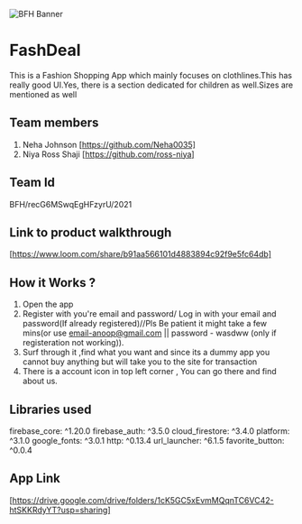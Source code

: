 ![BFH Banner](https://trello-attachments.s3.amazonaws.com/542e9c6316504d5797afbfb9/542e9c6316504d5797afbfc1/39dee8d993841943b5723510ce663233/Frame_19.png)
# FashDeal
This is a Fashion Shopping App which mainly focuses on clothlines.This has really good UI.Yes, there is a section dedicated for children as well.Sizes are mentioned as well

## Team members
1. Neha Johnson [https://github.com/Neha0035]
2. Niya Ross Shaji [https://github.com/ross-niya]
## Team Id
BFH/recG6MSwqEgHFzyrU/2021
## Link to product walkthrough
[https://www.loom.com/share/b91aa566101d4883894c92f9e5fc64db]
## How it Works ?
1. Open the app
2. Register with you're email and password/ Log in with your email and password(If already registered)//Pls Be patient it might take a few mins(or use email-anoop@gmail.com || password - wasdww  (only if registeration not working)).
3. Surf through it ,find what you want and since its a dummy app you cannot buy anything but will take you to the site for transaction
4. There is a account icon in top left corner , You can go there and find about us. 

## Libraries used
firebase_core: ^1.20.0
  firebase_auth: ^3.5.0
  cloud_firestore: ^3.4.0
  platform: ^3.1.0
  google_fonts: ^3.0.1
  http: ^0.13.4
  url_launcher: ^6.1.5
  favorite_button: ^0.0.4

## App Link
[https://drive.google.com/drive/folders/1cK5GC5xEvmMQqnTC6VC42-htSKKRdyYT?usp=sharing]
